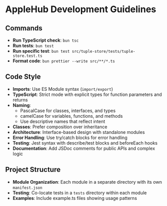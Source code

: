 # AppleHub Development Guidelines

## Commands
- **Run TypeScript check**: `bun tsc`
- **Run tests**: `bun test`
- **Run specific test**: `bun test src/tuple-store/tests/tuple-store.test.ts`
- **Format code**: `bun prettier --write src/**/*.ts`

## Code Style
- **Imports**: Use ES Module syntax (`import/export`)
- **TypeScript**: Strict mode with explicit types for function parameters and returns
- **Naming**:
  - PascalCase for classes, interfaces, and types
  - camelCase for variables, functions, and methods
  - Use descriptive names that reflect intent
- **Classes**: Prefer composition over inheritance
- **Architecture**: Interface-based design with standalone modules
- **Error Handling**: Use try/catch blocks for error handling
- **Testing**: Jest syntax with describe/test blocks and beforeEach hooks
- **Documentation**: Add JSDoc comments for public APIs and complex logic

## Project Structure
- **Module Organization**: Each module in a separate directory with its own `manifest.json`
- **Testing**: Co-locate tests in a `tests` directory within each module
- **Examples**: Include example.ts files showing usage patterns